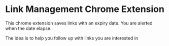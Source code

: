 # Link Management Chrome Extension
This chrome extension saves links with an expiry date. You are alerted when the date elapse. 

The idea is to help you follow up with links you are interested in